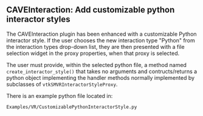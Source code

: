 ## CAVEInteraction: Add customizable python interactor styles

The CAVEInteraction plugin has been enhanced with a customizable Python
interactor style.  If the user chooses the new interaction type "Python"
from the interaction types drop-down list, they are then presented with
a file selection widget in the proxy properties, when that proxy is
selected.

The user must provide, within the selected python file, a method named
`create_interactor_style()` that takes no arguments and contructs/returns a
python object implementing the handler methods normally implemented by
subclasses of `vtkSMVRInteractorStyleProxy`.

There is an example python file located in:

```
Examples/VR/CustomizablePythonInteractorStyle.py
```
